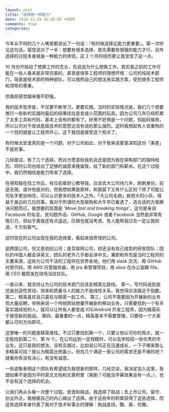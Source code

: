 ```yaml
---
layout: post
title: "选择是一种能力"
date: 2014-12-24 16:28:05 +0800
comments: true
categories: 
---
```


今年从不同的几个人嘴里都说出了一句话：『有时候选择比能力更重要』。第一次听见这句话，感觉说对了一半：想要有很多选择，首先需要有很强的能力才行，另外选择的过程本身就是一种能力的体现。这 2 个月的经历更让我坚信了这一点。

10 月份开始动了想换工作的念头，先说说为什么想换工作。其实我之前的工作可能在一些人看来是非常完美的，甚至是很多工程师的理想环境：公司的纯技术部门，简直是技术部的特种部队，可以按照自己的想法来实践方案，受到很多工程师和领导的尊重。

但我却感觉越来越不舒服。

我的技术哲学是，不仅要不断学习，更要实践。当时的实际情况是，我们几个想要推行一些新的实践时最后的结果往往是变成小范围的玩具。因为公司几年已经积累了太多工具和代码，基本上该有的都有了。好用不好用是一个问题，但起码够用，所以公司对于改进底层技术的意愿远没有说的那么强烈。这时我想起有人说重构的一个目的就是让工程师开心，这下我彻底接受这个观点了。

有时候太安逸真的是一个问题，对于公司如此，对于我来说更是深知这份「美差」不是好事。

几经面试，有了几个选择，而对方愿意给我机会还是因为我在架构部门的独特经历。同时公司也给出了足够的诚意来挽留我，给了新的部门和薪水。在这个过程中，我仍然相信是能力带来了选择。

在得知我在找工作后，有位前辈好心教导我，应该去大公司待几年，刷刷身份，前途无限。或许他是对的，但我想如果是那样，和我留下又有什么区别？除了可能公司名字更加响亮，可以认识更多的技术人之外，「大公司毛病」我想大同小异。得益于身边的几位同事，我对于所谓的大型架构和大牛早已看透了，选合适的方案解决问题而已，我想要的氛围是 '*Move fast and breaking things*'，这句是来自 Facebook 的名言。说句题外话，GitHub, Google 或者 Facebook 当然是非常有吸引力，但似乎离我还有点遥远，压根也就没考虑。有人能帮我过去一定让我知道，千万别客气。

这时现在的公司出现在我的选择里，看起来很奇怪的公司。

是跨国公司，但又是初创公司；是互联网公司，却还没有自己成型的研发团队；团队的中国人都会讲英文，团队的老外几乎都会讲中文。兼职和外包是当时工程师的主要来源，这些为公司干活的工程师在世界各地，他们用 slask 交流，用 GitHub 托管代码，用 AWS 托管服务器，用 jira 来管理项目，用 xbox 在办公室踢 fifa，用 CEO 戴假发在球场当拉拉队。

一直以来，我坚持认为公司的技术部门应该走精英化路线。
第一，写代码说到底还是创造性劳动，效率和质量与人的能力不是线性关系，我觉得应该接近于指数。
第二，精英喜欢且只喜欢与精英一起工作。
第三，公司不需要因为开展新的业务而大量招聘，举例来说一个传统网站想要开展新的移动业务，只需要找到一个有丰富实践经验的人，就可以让所有人都变成 iOS/Android 开发工程师，因为精英乐于接受新的挑战。
第四，最重要的一点，精英基本不需要管理，只要给一个大家都认可的方向即可。

这里唯一的问题是精英难找，不过只要找到第一个，只要让他认可你的观点，就一定能找到第二个、第 N 个。在公司达到一定规模时，可以去学校招一些优秀的毕业生。这只是我的想法，没有实践过，比如说公司正在迅速成长，一下子哪来那么多精英可招？我认为精英比例虽小，但找几个满足一家公司的需求还是不难的吧？就看你有没有决心，有没有诚意。

一些迹象表明这个团队有希望成为我想象的那样，几经交谈，我决定加入这里。我想如果不是因为平时英文文档和文章积累（美剧？可能没字幕效果会有一点。），也不会有这个选择的机会。

让我们再从头看一次整个过程。安逸和挑战，我选择了挑战；去上市公司、留守、创业外企，我根据自己的内心做出了选择。由于这些年的积累获得了这些选择，而这些选择本身代表了我对于技术和事业的理解：挑战底线，酷、美、优雅。
